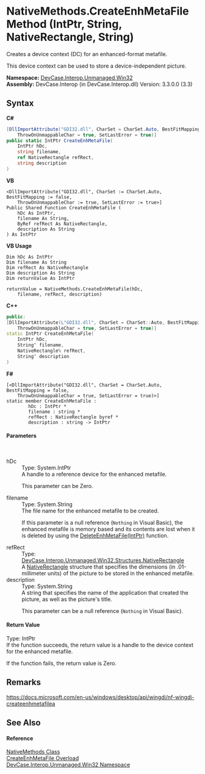 # NativeMethods.CreateEnhMetaFile Method (IntPtr, String, NativeRectangle, String)
 

Creates a device context (DC) for an enhanced-format metafile. 

 This device context can be used to store a device-independent picture.

**Namespace:**&nbsp;<a href="N_DevCase_Interop_Unmanaged_Win32">DevCase.Interop.Unmanaged.Win32</a><br />**Assembly:**&nbsp;DevCase.Interop (in DevCase.Interop.dll) Version: 3.3.0.0 (3.3)

## Syntax

**C#**<br />
``` C#
[DllImportAttribute("GDI32.dll", CharSet = CharSet.Auto, BestFitMapping = false, 
	ThrowOnUnmappableChar = true, SetLastError = true)]
public static IntPtr CreateEnhMetaFile(
	IntPtr hDc,
	string filename,
	ref NativeRectangle refRect,
	string description
)
```

**VB**<br />
``` VB
<DllImportAttribute("GDI32.dll", CharSet := CharSet.Auto, BestFitMapping := false, 
	ThrowOnUnmappableChar := true, SetLastError := true>]
Public Shared Function CreateEnhMetaFile ( 
	hDc As IntPtr,
	filename As String,
	ByRef refRect As NativeRectangle,
	description As String
) As IntPtr
```

**VB Usage**<br />
``` VB Usage
Dim hDc As IntPtr
Dim filename As String
Dim refRect As NativeRectangle
Dim description As String
Dim returnValue As IntPtr

returnValue = NativeMethods.CreateEnhMetaFile(hDc, 
	filename, refRect, description)
```

**C++**<br />
``` C++
public:
[DllImportAttribute(L"GDI32.dll", CharSet = CharSet::Auto, BestFitMapping = false, 
	ThrowOnUnmappableChar = true, SetLastError = true)]
static IntPtr CreateEnhMetaFile(
	IntPtr hDc, 
	String^ filename, 
	NativeRectangle% refRect, 
	String^ description
)
```

**F#**<br />
``` F#
[<DllImportAttribute("GDI32.dll", CharSet = CharSet.Auto, BestFitMapping = false, 
	ThrowOnUnmappableChar = true, SetLastError = true)>]
static member CreateEnhMetaFile : 
        hDc : IntPtr * 
        filename : string * 
        refRect : NativeRectangle byref * 
        description : string -> IntPtr 

```


#### Parameters
&nbsp;<dl><dt>hDc</dt><dd>Type: System.IntPtr<br />A handle to a reference device for the enhanced metafile. 

 This parameter can be Zero.</dd><dt>filename</dt><dd>Type: System.String<br />The file name for the enhanced metafile to be created. 

 If this parameter is a null reference (`Nothing` in Visual Basic), the enhanced metafile is memory based and its contents are lost when it is deleted by using the <a href="M_DevCase_Interop_Unmanaged_Win32_NativeMethods_DeleteEnhMetaFile">DeleteEnhMetaFile(IntPtr)</a> function.</dd><dt>refRect</dt><dd>Type: <a href="T_DevCase_Interop_Unmanaged_Win32_Structures_NativeRectangle">DevCase.Interop.Unmanaged.Win32.Structures.NativeRectangle</a><br />A <a href="T_DevCase_Interop_Unmanaged_Win32_Structures_NativeRectangle">NativeRectangle</a> structure that specifies the dimensions (in .01-millimeter units) of the picture to be stored in the enhanced metafile.</dd><dt>description</dt><dd>Type: System.String<br />A string that specifies the name of the application that created the picture, as well as the picture's title. 

 This parameter can be a null reference (`Nothing` in Visual Basic).</dd></dl>

#### Return Value
Type: IntPtr<br />If the function succeeds, the return value is a handle to the device context for the enhanced metafile. 

 If the function fails, the return value is Zero.

## Remarks
<a href="https://docs.microsoft.com/en-us/windows/desktop/api/wingdi/nf-wingdi-createenhmetafilea" target="_blank">https://docs.microsoft.com/en-us/windows/desktop/api/wingdi/nf-wingdi-createenhmetafilea</a>

## See Also


#### Reference
<a href="T_DevCase_Interop_Unmanaged_Win32_NativeMethods">NativeMethods Class</a><br /><a href="Overload_DevCase_Interop_Unmanaged_Win32_NativeMethods_CreateEnhMetaFile">CreateEnhMetaFile Overload</a><br /><a href="N_DevCase_Interop_Unmanaged_Win32">DevCase.Interop.Unmanaged.Win32 Namespace</a><br />